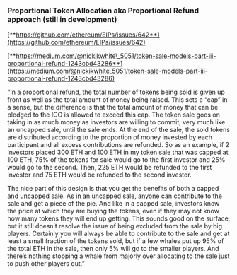 ### **Proportional Token Allocation aka Proportional Refund approach \(still in development\)**

[**https://github.com/ethereum/EIPs/issues/642**](https://github.com/ethereum/EIPs/issues/642)

[**https://medium.com/@nickikwhite\_5051/token-sale-models-part-iii-proportional-refund-1243cbd43286**](https://medium.com/@nickikwhite_5051/token-sale-models-part-iii-proportional-refund-1243cbd43286)

“In a proportional refund, the total number of tokens being sold is given up front as well as the total amount of money being raised. This sets a “cap” in a sense, but the difference is that the total amount of money that can be pledged to the ICO is allowed to exceed this cap. The token sale goes on taking in as much money as investors are willing to commit, very much like an uncapped sale, until the sale ends. At the end of the sale, the sold tokens are distributed according to the proportion of money invested by each participant and all excess contributions are refunded. So as an example, if 2 investors placed 300 ETH and 100 ETH in my token sale that was capped at 100 ETH, 75% of the tokens for sale would go to the first investor and 25% would go to the second. Then, 225 ETH would be refunded to the first investor and 75 ETH would be refunded to the second investor.

The nice part of this design is that you get the benefits of both a capped and uncapped sale. As in an uncapped sale, anyone can contribute to the sale and get a piece of the pie. And like in a capped sale, investors know the price at which they are buying the tokens, even if they may not know how many tokens they will end up getting. This sounds good on the surface, but it still doesn’t resolve the issue of being excluded from the sale by big players. Certainly you will always be able to contribute to the sale and get at least a small fraction of the tokens sold, but if a few whales put up 95% of the total ETH in the sale, then only 5% will go to the smaller players. And there’s nothing stopping a whale from majorly over allocating to the sale just to push other players out.”
